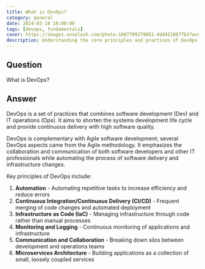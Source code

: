 ```yaml
---
title: What is DevOps?
category: general
date: 2024-03-18 10:00:00
tags: [devops, fundamentals]
cover: https://images.unsplash.com/photo-1607799279861-4dd421887fb3?w=800&auto=format&fit=crop&q=60&ixlib=rb-4.0.3&ixid=M3wxMjA3fDB8MHxzZWFyY2h8Mnx8ZGV2b3BzfGVufDB8fDB8fHww
description: Understanding the core principles and practices of DevOps methodology
---
```


## Question

What is DevOps?

## Answer

DevOps is a set of practices that combines software development (Dev) and IT operations (Ops). It aims to shorten the systems development life cycle and provide continuous delivery with high software quality. 

DevOps is complementary with Agile software development; several DevOps aspects came from the Agile methodology. It emphasizes the collaboration and communication of both software developers and other IT professionals while automating the process of software delivery and infrastructure changes.

Key principles of DevOps include:

1. **Automation** - Automating repetitive tasks to increase efficiency and reduce errors
2. **Continuous Integration/Continuous Delivery (CI/CD)** - Frequent merging of code changes and automated deployment
3. **Infrastructure as Code (IaC)** - Managing infrastructure through code rather than manual processes
4. **Monitoring and Logging** - Continuous monitoring of applications and infrastructure
5. **Communication and Collaboration** - Breaking down silos between development and operations teams
6. **Microservices Architecture** - Building applications as a collection of small, loosely coupled services 